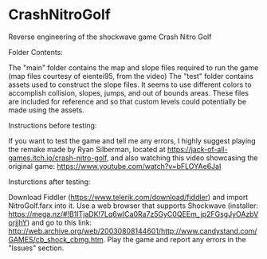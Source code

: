 # CrashNitroGolf
Reverse engineering of the shockwave game Crash Nitro Golf

Folder Contents:

The "main" folder contains the map and slope files required to run the game (map files courtesy of eientei95, from the video)
The "test" folder contains assets used to construct the slope files. It seems to use different colors to accomplish collision, slopes, jumps, and out of bounds areas. These files are included for reference and so that custom levels could potentially be made using the assets.

Instructions before testing:

If you want to test the game and tell me any errors, I highly suggest playing the remake made by Ryan Silberman, located at https://jack-of-all-games.itch.io/crash-nitro-golf, and also watching this video showcasing the original game: https://www.youtube.com/watch?v=bFLOYAe6JaI

Insturctions after testing:

Download Fiddler (https://www.telerik.com/download/fiddler) and import NitroGolf.farx into it. Use a web browser that supports Shockwave (installer: https://mega.nz/#!B1ITjaDK!7Lq6wICa0Ra7z5GyC0QEEm_jp2FGsgJyOAzbVorjjhY) and go to this link:
http://web.archive.org/web/20030808144601/http://www.candystand.com/GAMES/cb_shock_cbmg.htm. Play the game and report any errors in the "Issues" section.
